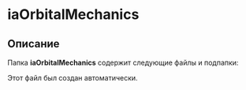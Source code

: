# iaOrbitalMechanics

## Описание
Папка **iaOrbitalMechanics** содержит следующие файлы и подпапки:

Этот файл был создан автоматически.
